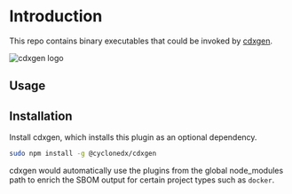# Introduction

This repo contains binary executables that could be invoked by [cdxgen](https://github.com/cyclonedx/cdxgen).

![cdxgen logo](cdxgen.png)

## Usage

## Installation

Install cdxgen, which installs this plugin as an optional dependency.

```bash
sudo npm install -g @cyclonedx/cdxgen
```

cdxgen would automatically use the plugins from the global node_modules path to enrich the SBOM output for certain project types such as `docker`.
